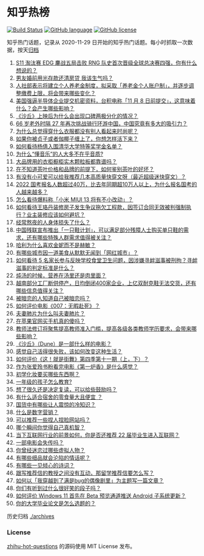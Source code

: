 # 知乎热榜
[![Build Status](https://github.com/ToWeLong/zhihu-hot-questions/workflows/CI/badge.svg)](https://github.com/ToWeLong/zhihu-hot-questions/actions)
[![GitHub language](https://img.shields.io/badge/language-golang-orange.svg)](https://golang.org/)
[![GitHub license](https://img.shields.io/github/license/ToWeLong/zhihu-hot-questions)](https://github.com/ToWeLong/zhihu-hot-questions/blob/main/LICENSE)

知乎热门话题，记录从 2020-11-29 日开始的知乎热门话题。每小时抓取一次数据，按天[归档](./archives)

<!-- BEGIN -->

1. [S11 淘汰赛 EDG 鏖战五局击败 RNG 队史首次晋级全球总决赛四强，你有什么想说的？](https://www.zhihu.com/question/494126934)
1. [男友婚前用光存款还清房贷 我该生气吗？](https://www.zhihu.com/question/493663660)
1. [人社部表示将建立个人养老金制度，拟采取「养老金个人账户制」，并逐步调整缴费上限，将会带来哪些变化？](https://www.zhihu.com/question/493885817)
1. [美国强逼半导体企业提交机密资料，台积电称「11 月 8 日前提交」，这意味着什么？会产生哪些影响？](https://www.zhihu.com/question/494061224)
1. [《沙丘》上映后为什么会出现口碑两极分化的情况？](https://www.zhihu.com/question/494153189)
1. [66 岁老外时隔 27 年再次挑战骑行环游中国，中国究竟有多大的吸引力？](https://www.zhihu.com/question/493935287)
1. [为什么总觉得穿什么衣服都没有别人看起来时尚呢？](https://www.zhihu.com/question/313370490)
1. [如果你被贞子或者伽椰子缠上了，你想怎样活下来？](https://www.zhihu.com/question/319088455)
1. [如何看待杨倩入围清华大学特等奖学金名单？](https://www.zhihu.com/question/493568449)
1. [为什么“懂音乐”的人大多不在乎音质?](https://www.zhihu.com/question/493470370)
1. [大品牌用的衣柜橱柜实木颗粒板都靠谱吗？](https://www.zhihu.com/question/271313928)
1. [在不知道茶叶价格和品牌的前提下，如何鉴别茶叶的好坏？](https://www.zhihu.com/question/492550329)
1. [有没有小可爱可以给我推荐几本高质量快穿文呀（最近超级迷快穿文）？](https://www.zhihu.com/question/489883960)
1. [2022 国考报名人数超过40万，比去年同期超10万人以上，为什么报名国考的人越来越多？](https://www.zhihu.com/question/493726642)
1. [怎么看待爆料称「小米 MIUI 13 将有不小改动」？](https://www.zhihu.com/question/493035371)
1. [如何看待王珞丹装修房子发生争议拖欠工程款，因签订合同无效被判强制执行？业主装修应该如何避坑？](https://www.zhihu.com/question/493850237)
1. [经常熬夜的人身体损失了什么？](https://www.zhihu.com/question/57235424)
1. [中国残联宣布推出「一只鞋计划」，可以满足部分残障人士购买单只鞋的需求，还有哪些特殊人群需求值得被关注？](https://www.zhihu.com/question/493918143)
1. [哈利为什么喜欢金妮而不是赫敏？](https://www.zhihu.com/question/469844919)
1. [有哪些城市因一道美食从默默无闻到「网红城市」？](https://www.zhihu.com/question/493094173)
1. [如何看待 5 名家长参与反映学校食堂卫生问题，因涉嫌寻衅滋事被刑拘？寻衅滋事的判定标准是什么？](https://www.zhihu.com/question/494000746)
1. [炖汤的时候，营养在汤里还是肉里面？](https://www.zhihu.com/question/492985659)
1. [越南部分工厂断供停产，日均倒闭400家企业，上亿双耐克鞋无法交货，还有哪些信息值得关注？](https://www.zhihu.com/question/493068612)
1. [被暗恋的人知道自己被暗恋吗？](https://www.zhihu.com/question/434616658)
1. [如何评价电影《007：无暇赴死》？](https://www.zhihu.com/question/384477132)
1. [夫妻肺片为什么叫夫妻肺片？](https://www.zhihu.com/question/19977059)
1. [在苹果官网买手机真的傻吗？](https://www.zhihu.com/question/447287590)
1. [教师法修订将聚焦提高教师准入门槛，提高各级各类教师学历要求，会带来哪些影响？](https://www.zhihu.com/question/493734927)
1. [《沙丘》（Dune）是一部什么样的电影？](https://www.zhihu.com/question/419746353)
1. [感觉自己活得很失败，该如何改变这种生活？](https://www.zhihu.com/question/483876095)
1. [如何评价《这！就是街舞》第四季第十一期（上，下）？](https://www.zhihu.com/question/493796892)
1. [作为张爱玲书粉看完电影《第一炉香》是什么感觉？](https://www.zhihu.com/question/493796931)
1. [初学化妆要买哪些东西啊？](https://www.zhihu.com/question/313413977)
1. [一年级的孩子怎么教育?](https://www.zhihu.com/question/486621665)
1. [想了很久还是决定复读，可以给些鼓励吗？](https://www.zhihu.com/question/492095323)
1. [有什么适合宿舍的零食量大且便宜 ？](https://www.zhihu.com/question/391331716)
1. [国货中有哪些让人震惊的冷知识？](https://www.zhihu.com/question/483688392)
1. [什么是数字营销？](https://www.zhihu.com/question/51381300)
1. [可以推荐一些捏人捏脸网站吗？](https://www.zhihu.com/question/393571778)
1. [哪个瞬间你觉得自己真机智？](https://www.zhihu.com/question/62757623)
1. [当下互联网行业的前景如何，你是否还推荐 22 届毕业生进入互联网？](https://www.zhihu.com/question/493296546)
1. [一部电影会失传吗？](https://www.zhihu.com/question/21381181)
1. [你曾经迷恋过哪些虚拟人物？](https://www.zhihu.com/question/22368902)
1. [有哪些细品就会沦陷的情话呢？](https://www.zhihu.com/question/485270657)
1. [有哪些一见倾心的诗词？](https://www.zhihu.com/question/397982949)
1. [跟写推荐信的教授之间没有互动，那留学推荐信要怎么写？](https://www.zhihu.com/question/43969733)
1. [如何以「我穿越到了满是bug的偶像剧里」为主题写一篇文章？](https://www.zhihu.com/question/488626318)
1. [你们有听到过什么很好笑的段子吗？](https://www.zhihu.com/question/486132766)
1. [如何评价 Windows 11 首先在 Beta 预览通道推送 Android 子系统更新？](https://www.zhihu.com/question/493611938)
1. [你的大学毕业论文是怎么选题的？](https://www.zhihu.com/question/415306781)

<!-- END -->

历史归档 [./archives](./archives)


### License
[zhihu-hot-questions](https://github.com/towelong/zhihu-hot-questions) 的源码使用 MIT License 发布。